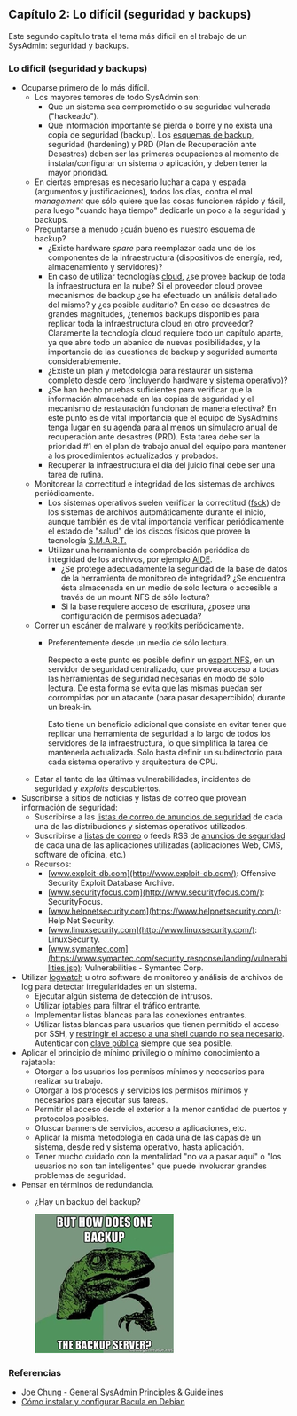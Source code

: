 ## Capítulo 2: Lo difícil (seguridad y backups)

Este segundo capítulo trata el tema más difícil en el trabajo de un SysAdmin:
seguridad y backups.

### Lo difícil (seguridad y backups)

* Ocuparse primero de lo más difícil.
    * Los mayores temores de todo SysAdmin son:
        * Que un sistema sea comprometido o su seguridad vulnerada ("hackeado").
        * Que información importante se pierda o borre y no exista una copia de
          seguridad (backup).
    Los [esquemas de backup](https://www.linuxito.com/gnu-linux/nivel-alto/564-como-crear-un-esquema-de-backup-simple-para-tu-vps),
    seguridad (hardening) y PRD (Plan de Recuperación ante Desastres) deben ser
    las primeras ocupaciones al momento de instalar/configurar un sistema o
    aplicación, y deben tener la mayor prioridad.
    * En ciertas empresas es necesario luchar a capa y espada (argumentos y
      justificaciones), todos los días, contra el mal <i>management</i> que sólo
      quiere que las cosas funcionen rápido y fácil, para luego "cuando haya
      tiempo" dedicarle un poco a la seguridad y backups.
    * Preguntarse a menudo ¿cuán bueno es nuestro esquema de backup?
        * ¿Existe hardware *spare* para reemplazar cada uno de los componentes
          de la infraestructura (dispositivos de energía, red, almacenamiento y
          servidores)?
        * En caso de utilizar tecnologías [cloud](https://www.linuxito.com/15-miscelaneo/642-curso-de-cloud-computing-online-gratuito-y-acreditado),
          ¿se provee backup de toda la infraestructura en la nube? Si el
          proveedor cloud provee mecanismos de backup ¿se ha efectuado un
          análisis detallado del mismo? y ¿es posible auditarlo? En caso de
          desastres de grandes magnitudes, ¿tenemos backups disponibles para
          replicar toda la infraestructura cloud en otro proveedor? Claramente
          la tecnología cloud requiere todo un capítulo aparte, ya que abre todo
          un abanico de nuevas posibilidades, y la importancia de las cuestiones
          de backup y seguridad aumenta considerablemente.
        * ¿Existe un plan y metodología para restaurar un sistema completo desde
          cero (incluyendo hardware y sistema operativo)?
        * ¿Se han hecho pruebas suficientes para verificar que la información
          almacenada en las copias de seguridad y el mecanismo de restauración
          funcionan de manera efectiva? En este punto es de vital importancia
          que el equipo de SysAdmins tenga lugar en su agenda para al menos un
          simulacro anual de recuperación ante desastres (PRD). Esta tarea debe
          ser la prioridad #1 en el plan de trabajo anual del equipo para
          mantener a los procedimientos actualizados y probados.
        * Recuperar la infraestructura el día del juicio final debe ser una
          tarea de rutina.
    * Monitorear la correctitud e integridad de los sistemas de archivos
      periódicamente.
        * Los sistemas operativos suelen verificar la correctitud ([fsck](https://www.linuxito.com/gnu-linux/nivel-medio/671-como-obtener-y-modificar-el-intervalo-de-verificacion-de-discos))
          de los sistemas de archivos automáticamente durante el inicio, aunque
          también es de vital importancia verificar periódicamente el estado de
          "salud" de los discos físicos que provee la tecnología [S.M.A.R.T.](https://www.linuxito.com/gnu-linux/nivel-basico/369-como-verificar-errores-en-un-disco-rigido-en-gnu-linux)
        * Utilizar una herramienta de comprobación periódica de integridad de
          los archivos, por ejemplo [AIDE](https://www.linuxito.com/gnu-linux/nivel-alto/143-monitoreo-de-integridad-de-sistemas-de-archivos-utilizando-aide).
            * ¿Se protege adecuadamente la seguridad de la base de datos de la
              herramienta de monitoreo de integridad? ¿Se encuentra ésta
              almacenada en un medio de sólo lectura o accesible a través de un
              mount NFS de sólo lectura?
            * Si la base requiere acceso de escritura, ¿posee una configuración
              de permisos adecuada?
    * Correr un escáner de malware y [rootkits](https://www.linuxito.com/seguridad/129-como-detectar-rootkits-con-rootkit-hunter)
      periódicamente.
        * Preferentemente desde un medio de sólo lectura.

          Respecto a este punto es posible definir un [export NFS](https://www.linuxito.com/gnu-linux/nivel-alto/496-configuracion-de-nfs-en-freebsd),
          en un servidor de seguridad centralizado, que provea acceso a todas
          las herramientas de seguridad necesarias en modo de sólo lectura. De
          esta forma se evita que las mismas puedan ser corrompidas por un
          atacante (para pasar desapercibido) durante un break-in.

          Esto tiene un beneficio adicional que consiste en evitar tener que
          replicar una herramienta de seguridad a lo largo de todos los
          servidores de la infraestructura, lo que simplifica la tarea de
          mantenerla actualizada. Sólo basta definir un subdirectorio para cada
          sistema operativo y arquitectura de CPU.
    * Estar al tanto de las últimas vulnerabilidades, incidentes de seguridad y
      *exploits* descubiertos.
* Suscribirse a sitios de noticias y listas de correo que provean información de
  seguridad:
    * Suscribirse a las [listas de correo de anuncios de seguridad](https://www.linuxito.com/gnu-linux/nivel-basico/417-anuncios-de-seguridad-de-centos)
      de cada una de las distribuciones y sistemas operativos utilizados.
    * Suscribirse a [listas de correo](https://www.linuxito.com/seguridad/373-lista-de-extensiones-vulnerables-de-joomla)
      o feeds RSS de [anuncios de seguridad](https://www.linuxito.com/seguridad/377-anuncios-de-seguridad-de-moodle)
      de cada una de las aplicaciones utilizadas (aplicaciones Web, CMS,
      software de oficina, etc.)
    * Recursos:
        * [www.exploit-db.com](http://www.exploit-db.com/): Offensive Security
          Exploit Database Archive.
        * [www.securityfocus.com](http://www.securityfocus.com/): SecurityFocus.
        * [www.helpnetsecurity.com](https://www.helpnetsecurity.com/): Help Net
          Security.
        * [www.linuxsecurity.com](http://www.linuxsecurity.com/): LinuxSecurity.
        * [www.symantec.com](https://www.symantec.com/security_response/landing/vulnerabilities.jsp):
          Vulnerabilities - Symantec Corp.
* Utilizar [logwatch](https://www.linuxito.com/gnu-linux/nivel-alto/70-instalacion-de-logwatch-en-debian)
  u otro software de monitoreo y análisis de archivos de log para detectar
  irregularidades en un sistema.
    * Ejecutar algún sistema de detección de intrusos.
    * Utilizar [iptables](https://www.linuxito.com/seguridad/411-como-configurar-el-cortafuegos-en-debian)
      para filtrar el tráfico entrante.
    * Implementar listas blancas para las conexiones entrantes.
    * Utilizar listas blancas para usuarios que tienen permitido el acceso por
      SSH, y [restringir el acceso a una shell cuando no sea necesario](https://www.linuxito.com/gnu-linux/nivel-medio/661-como-configurar-un-acceso-restringido-chroot-para-un-usuario-sftp).
      Autenticar con [clave pública](https://www.linuxito.com/gnu-linux/nivel-alto/459-como-autenticar-con-clave-publica-en-ssh)
      siempre que sea posible.
* Aplicar el principio de mínimo privilegio o mínimo conocimiento a rajatabla:
    * Otorgar a los usuarios los permisos mínimos y necesarios para realizar su
      trabajo.
    * Otorgar a los procesos y servicios los permisos mínimos y necesarios para
      ejecutar sus tareas.
    * Permitir el acceso desde el exterior a la menor cantidad de puertos y
      protocolos posibles.
    * Ofuscar banners de servicios, acceso a aplicaciones, etc.
    * Aplicar la misma metodología en cada una de las capas de un sistema, desde
      red y sistema operativo, hasta aplicación.
    * Tener mucho cuidado con la mentalidad "no va a pasar aquí" o "los usuarios
      no son tan inteligentes" que puede involucrar grandes problemas de
      seguridad.
* Pensar en términos de redundancia.
    * ¿Hay un backup del backup?

        ![Backup](images/backup.jpg)

### Referencias

* [Joe Chung - General SysAdmin Principles &amp; Guidelines](http://rockhopper.monmouth.edu/cs/jchung/cs471/cs_471_-_general_sysadmin_principles)
* [Cómo instalar y configurar Bacula en Debian](https://www.linuxito.com/gnu-linux/nivel-alto/770-como-instalar-y-configurar-bacula-en-debian)
